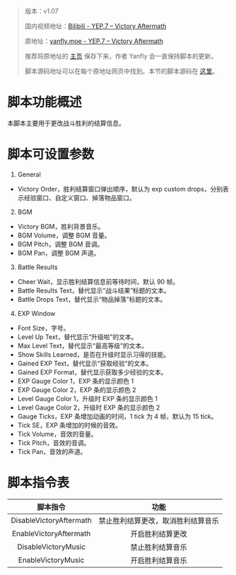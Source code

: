 > 版本：v1.07
>
> 国内视频地址：[Bilibili - YEP.7 – Victory Aftermath](https://www.bilibili.com/video/av3174787/#page=12)
>
> 原地址：[yanfly.moe - YEP.7 – Victory Aftermath](http://yanfly.moe/2015/10/13/yep-7-victory-aftermath/)
> 
> 推荐将原地址的 [主页](http://yanfly.moe/yep/) 保存下来，作者 Yanfly 会一直保持脚本的更新。
> 
> 脚本源码地址可以在每个原地址网页中找到。本节的脚本源码在 [这里](https://www.dropbox.com/s/iyf0pzmpwfozo8k/YEP_VictoryAftermath.js?dl=0)。

# 脚本功能概述

本脚本主要用于更改战斗胜利的结算信息。


# 脚本可设置参数

1. General

- Victory Order，胜利结算窗口弹出顺序，默认为 exp custom drops，分别表示经验窗口、自定义窗口、掉落物品窗口。

2. BGM

- Victory BGM，胜利背景音乐。
- BGM Volume，调整 BGM 音量。
- BGM Pitch，调整 BGM 音调。
- BGM Pan，调整 BGM 声道。

3. Battle Results

- Cheer Wait，显示胜利结算信息前等待时间，默认 90 帧。
- Battle Results Text，替代显示“战斗结果”标题的文本。
- Battle Drops Text，替代显示“物品掉落”标题的文本。

4. EXP Window

- Font Size，字号。
- Level Up Text，替代显示“升级啦”的文本。
- Max Level Text，替代显示“最高等级”的文本。
- Show Skills Learned，是否在升级时显示习得的技能。
- Gained EXP Text，替代显示“获取经验”的文本。
- Gained EXP Format，替代显示获取多少经验的文本。
- EXP Gauge Color 1，EXP 条的显示颜色 1
- EXP Gauge Color 2，EXP 条的显示颜色 2
- Level Gauge Color 1，升级时 EXP 条的显示颜色 1
- Level Gauge Color 2，升级时 EXP 条的显示颜色 2
- Gauge Ticks，EXP 条增加动画的时间，1 tick 为 4 帧，默认为 15 tick。
- Tick SE，EXP 条增加的时候的音效。
- Tick Volume，音效的音量。
- Tick Pitch，音效的音调。
- Tick Pan，音效的声道。

# 脚本指令表

脚本指令|功能
:-:|:-:
DisableVictoryAftermath|禁止胜利结算更改，取消胜利结算音乐
EnableVictoryAftermath|开启胜利结算更改
DisableVictoryMusic|禁止胜利结算音乐
EnableVictoryMusic|开启胜利结算音乐